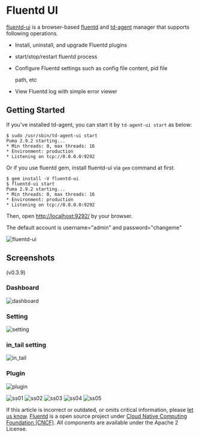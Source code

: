 # Fluentd UI

[fluentd-ui](https://github.com/fluent/fluentd-ui) is a browser-based [fluentd](http://fluentd.org/) and [td-agent](http://docs.treasuredata.com/articles/td-agent) manager that supports following operations.

* Install, uninstall, and upgrade Fluentd plugins
* start/stop/restart fluentd process
* Configure Fluentd settings such as config file content, pid file

  path, etc

* View Fluentd log with simple error viewer

## Getting Started

If you've installed td-agent, you can start it by `td-agent-ui start` as below:

```text
$ sudo /usr/sbin/td-agent-ui start
Puma 2.9.2 starting...
* Min threads: 0, max threads: 16
* Environment: production
* Listening on tcp://0.0.0.0:9292
```

Or if you use fluentd gem, install fluentd-ui via `gem` command at first.

```text
$ gem install -V fluentd-ui
$ fluentd-ui start
Puma 2.9.2 starting...
* Min threads: 0, max threads: 16
* Environment: production
* Listening on tcp://0.0.0.0:9292
```

Then, open [http://localhost:9292/](http://localhost:9292/) by your browser.

The default account is username="admin" and password="changeme"

![fluentd-ui](../.gitbook/assets/fluentd-ui%20%281%29%20%281%29.gif)

## Screenshots

\(v0.3.9\)

### Dashboard

![dashboard](../.gitbook/assets/dashboard%20%281%29%20%281%29%20%281%29.gif)

### Setting

![setting](../.gitbook/assets/setting.gif)

### in\_tail setting

![in\_tail](../.gitbook/assets/in_tail%20%281%29.gif)

### Plugin

![plugin](../.gitbook/assets/plugin.gif)

![ss01](../.gitbook/assets/01%20%281%29.png) ![ss02](../.gitbook/assets/02%20%281%29.png) ![ss03](../.gitbook/assets/03%20%281%29.png) ![ss04](../.gitbook/assets/04.png) ![ss05](../.gitbook/assets/05.png)

If this article is incorrect or outdated, or omits critical information, please [let us know](https://github.com/fluent/fluentd-docs-gitbook/issues?state=open). [Fluentd](http://www.fluentd.org/) is a open source project under [Cloud Native Computing Foundation \(CNCF\)](https://cncf.io/). All components are available under the Apache 2 License.


